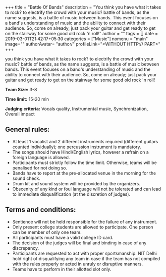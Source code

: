 +++
title = "Battle Of Bands"
description = "You think you have what it takes to rock? to electrify the crowd with your music? battle of bands, as the name suggests, is a battle of music between bands. This event focuses on a band's understanding of music and the ability to connect with their audience. So, come on already; just pack your guitar and get ready to get on the stairway for some good old rock 'n roll!"
author = ""
tags = []
date = 2019-03-01T21:42:17+05:30
categories = ["Music"]
nomenu = "main"
image="<BACKGROUND IMAGE FOR YOUR POST>"
authorAvatar= "author/<YOUR AVATAR>"
profileLink="<WITHOUT HTTP:// PART>"
+++

you think you have what it takes to rock? to electrify the crowd with your music? battle of bands, as the name suggests, is a battle of music between bands. This event focuses on a band's understanding of music and the ability to connect with their audience. So, come on already; just pack your guitar and get ready to get on the stairway for some good old rock 'n roll!

**Team Size:** 3-8

**Time limit:** 15-20 min

**Judging criteria:** Vocals quality, Instrumental music,
Synchronization, Overall impact

## General rules:

-   At least 1 vocalist and 2 different instruments required (different guitars counted individually); one percussion instrument is mandatory.
-   The songs should have Hindi/English lyrics, however a refrain on a foreign language is allowed.
-   Participants must strictly follow the time limit. Otherwise, teams will be penalised for not doing so.
-   Bands have to report at the pre-allocated venue in the morning for the sound check.
-   Drum kit and sound system will be provided by the organizers.
-   Obscenity of any kind or foul language will not be tolerated and can lead to immediate disqualification (at the discretion of judges).

## Terms and conditions:

-   Sentience will not be held responsible for the failure of any instrument.
-   Only present college students are allowed to participate. One person can be member of only one team.
-   All participants must have a valid college ID card.
-   The decision of the judges will be final and binding in case of any discrepancy.
-   Participants are requested to act with proper sportsmanship. NIT Delhi hold right of disqualifying any team in case if the team has not compiled with the rules properly or acted in unruly or disruptive manners.
-   Teams have to perform in their allotted slot only.



